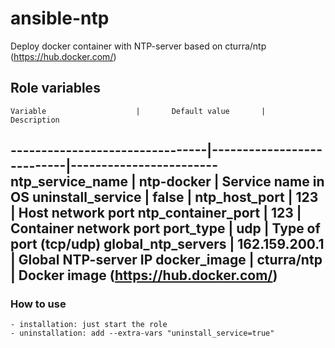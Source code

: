 # ansible-ntp
Deploy docker container with NTP-server based on cturra/ntp (https://hub.docker.com/)

## Role variables
    Variable                    |       Default value       |      Description
--------------------------------|---------------------------|------------------------    
ntp_service_name                |       ntp-docker          |   Service name in OS
uninstall_service               |       false               |
ntp_host_port                   |       123                 |   Host network port
ntp_container_port              |       123                 |   Container network port
port_type                       |       udp                 |   Type of port (tcp/udp)
global_ntp_servers              |       162.159.200.1       |   Global NTP-server IP
docker_image                    |       cturra/ntp          |   Docker image (https://hub.docker.com/)
-------------------------------------------------------------------------------------

### How to use
    - installation: just start the role
    - uninstallation: add --extra-vars "uninstall_service=true"